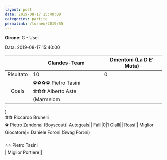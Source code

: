 ```yaml
---
layout: post
date: 2019-08-17 15:40:00
categories: partite
permalink: /torneo/2019/55
---
```

**Girone**: G - Usei

Data: 2019-08-17 15:40:00

| | Clandes-Team | Dmentoni (La D E' Muta) |
|:-----:|-----|-----|
Risultato|10|0
Goals|⚽⚽⚽⚽ Pietro Tasini<br/>⚽⚽⚽ Alberto Aste (Marmelom
)<br/>⚽⚽ Riccardo Brunelli<br/>⚽ Pietro Zandonai (Boyscout)|
Autogoals||
Falli|0|1
Gialli||
Rossi||
Miglior Giocatore|⭐ Daniele Foroni (Swag Foroni)<br/><br/>⭐⭐ Pietro Tasini<br/>|
Miglior Portiere||